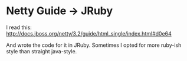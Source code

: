 # Netty Guide -> JRuby

I read this: <http://docs.jboss.org/netty/3.2/guide/html_single/index.html#d0e64>

And wrote the code for it in JRuby. Sometimes I opted for more ruby-ish style
than straight java-style.

